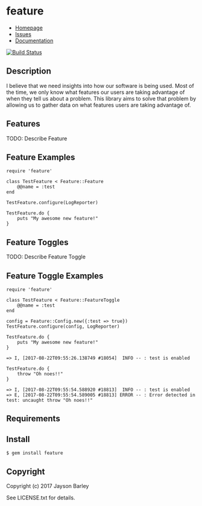 # feature

* [Homepage](https://github.com/barleyj/feature#readme)
* [Issues](https://github.com/barleyj/feature/issues)
* [Documentation](http://rubydoc.info/gems/feature/frames)

[![Build Status](https://secure.travis-ci.org/barleyj/feature.svg?branch=master)](https://travis-ci.org/barleyj/feature)

## Description

I believe that we need insights into how our software is being used. Most of the time, we only know what features our users are taking advantage of when they tell us about a problem. This library aims to solve that problem by allowing us to gather data on what features users are taking advantage of. 

## Features

TODO: Describe Feature

## Feature Examples

    require 'feature'

    class TestFeature < Feature::Feature
        @@name = :test
    end

    TestFeature.configure(LogReporter)

    TestFeature.do {
        puts "My awesome new feature!"
    }

## Feature Toggles

TODO: Describe Feature Toggle

## Feature Toggle Examples

    require 'feature'

    class TestFeature < Feature::FeatureToggle
        @@name = :test
    end

    config = Feature::Config.new({:test => true})
    TestFeature.configure(config, LogReporter)

    TestFeature.do {
        puts "My awesome new feature!"
    }

    => I, [2017-08-22T09:55:26.138749 #18054]  INFO -- : test is enabled
    
    TestFeature.do {
        throw "Oh noes!!"
    }

    => I, [2017-08-22T09:55:54.588920 #18813]  INFO -- : test is enabled
    => E, [2017-08-22T09:55:54.589005 #18813] ERROR -- : Error detected in test: uncaught throw "Oh noes!!"
    
## Requirements

## Install

    $ gem install feature

## Copyright

Copyright (c) 2017 Jayson Barley

See LICENSE.txt for details.
